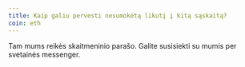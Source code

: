 ```yaml
---
title: Kaip galiu pervesti nesumokėtą likutį į kitą sąskaitą?
coin: eth
---
```


Tam mums reikės skaitmeninio parašo. Galite susisiekti su mumis per svetainės messenger.

